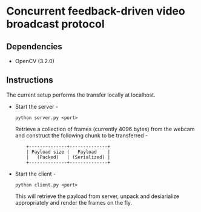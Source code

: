 # Concurrent feedback-driven video broadcast protocol

## Dependencies
* OpenCV (3.2.0)

## Instructions
The current setup performs the transfer locally at localhost.

* Start the server -
  ```
  python server.py <port>
  ```
  Retrieve a collection of frames (currently 4096 bytes) from the webcam and construct the following chunk to be transferred -
  ```
      +--------------+--------------+
      | Payload size |   Payload    |
      |   (Packed)   | (Serialized) |
      +--------------+--------------+
  ```

* Start the client -
  ```
  python client.py <port>
  ```
  This will retrieve the payload from server, unpack and desiarialize appropriately and render the frames on the fly.
